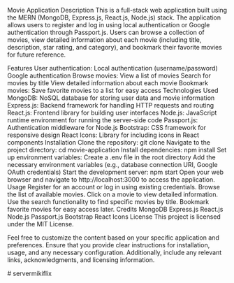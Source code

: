 Movie Application
Description
This is a full-stack web application built using the MERN (MongoDB, Express.js, React.js, Node.js) stack. The application allows users to register and log in using local authentication or Google authentication through Passport.js. Users can browse a collection of movies, view detailed information about each movie (including title, description, star rating, and category), and bookmark their favorite movies for future reference.

Features
User authentication:
Local authentication (username/password)
Google authentication
Browse movies:
View a list of movies
Search for movies by title
View detailed information about each movie
Bookmark movies:
Save favorite movies to a list for easy access
Technologies Used
MongoDB: NoSQL database for storing user data and movie information
Express.js: Backend framework for handling HTTP requests and routing
React.js: Frontend library for building user interfaces
Node.js: JavaScript runtime environment for running the server-side code
Passport.js: Authentication middleware for Node.js
Bootstrap: CSS framework for responsive design
React Icons: Library for including icons in React components
Installation
Clone the repository: git clone <repository-url>
Navigate to the project directory: cd movie-application
Install dependencies: npm install
Set up environment variables:
Create a .env file in the root directory
Add the necessary environment variables (e.g., database connection URI, Google OAuth credentials)
Start the development server: npm start
Open your web browser and navigate to http://localhost:3000 to access the application.
Usage
Register for an account or log in using existing credentials.
Browse the list of available movies.
Click on a movie to view detailed information.
Use the search functionality to find specific movies by title.
Bookmark favorite movies for easy access later.
Credits
MongoDB
Express.js
React.js
Node.js
Passport.js
Bootstrap
React Icons
License
This project is licensed under the MIT License.

Feel free to customize the content based on your specific application and preferences. Ensure that you provide clear instructions for installation, usage, and any necessary configuration. Additionally, include any relevant links, acknowledgments, and licensing information.





#   s e r v e r m i k i f l i x  
 